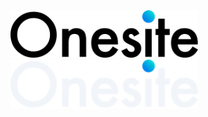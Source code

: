 <img width=300 src="/public/logo.svg" alt="GitHub-Mark-Light">
<img width=300 src="/public/logo-white.svg" alt="GitHub-Mark-Dark">
